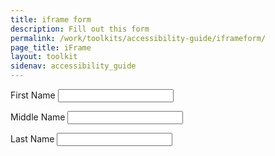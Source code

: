 ```yaml
---
title: iframe form
description: Fill out this form
permalink: /work/toolkits/accessibility-guide/iframeform/
page_title: iFrame
layout: toolkit
sidenav: accessibility_guide
---
```


<label for='fname'>First Name&nbsp;</label><input type='text' id='fname'>

<label for='mname'>Middle Name&nbsp;</label><input type='text' id='mname'>

<label for='lname'>Last Name&nbsp;</label><input type='text' id='lname'>